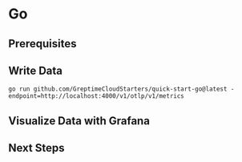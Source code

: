 # Go

<!--@include: ./introduction.md-->

## Prerequisites

<!--@include: ./prerequisites.md-->

## Write Data

<!--@include: ../../db-cloud-shared/quick-start/go.md-->

```shell
go run github.com/GreptimeCloudStarters/quick-start-go@latest -endpoint=http://localhost:4000/v1/otlp/v1/metrics
```

## Visualize Data with Grafana

<!--@include: ./visualize-data.md-->

## Next Steps

<!--@include: ./next-steps.md-->
